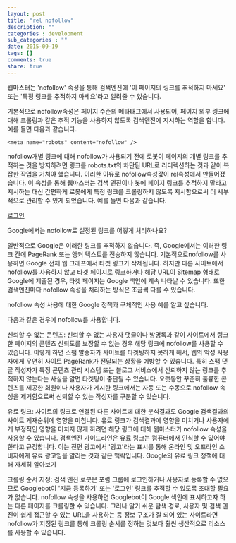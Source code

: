 ```yaml
---
layout: post
title: "rel nofollow"
description: ""
categories : development
sub_categories : ""
date: 2015-09-19
tags: []
comments: true
share: true
---
```


웹마스터는 'nofollow' 속성을 통해 검색엔진에 '이 페이지의 링크를 추적하지 마세요' 또는 '특정 링크를 추적하지 마세요'라고 알려줄
수 있습니다.

  

기본적으로 nofollow속성은 페이지 수준의 메타태그에서 사용되어, 페이지 외부 링크에 대해 크롤링과 같은 추적 기능을 사용하지 않도록
검색엔진에 지시하는 역할을 합니다. 예를 들면 다음과 같습니다.

  

    <meta name="robots" content="nofollow" />

nofollow개별 링크에 대해 nofollow가 사용되기 전에 로봇이 페이지의 개별 링크를 추적하는 것을 방지하려면 링크를
robots.txt의 차단된 URL로 리디렉션하는 것과 같이 복잡한 작업을 거쳐야 했습니다. 이러한 이유로 nofollow속성값이
rel속성에서 만들어졌습니다. 이 속성을 통해 웹마스터는 검색 엔진이나 봇에 페이지 링크를 추적하지 말라고 지시하는 대신 간편하게 로봇에게
특정 링크를 크롤링하지 않도록 지시함으로써 더 세부적으로 관리할 수 있게 되었습니다. 예를 들면 다음과 같습니다.

  

<a href="signin.php" rel="nofollow">로그인</a>

Google에서는 nofollow로 설정된 링크를 어떻게 처리하나요?

  

일반적으로 Google은 이러한 링크를 추적하지 않습니다. 즉, Google에서는 이러한 링크 간에 PageRank 또는 앵커 텍스트를
전송하지 않습니다. 기본적으로nofollow를 사용하면 Google 전체 웹 그래프에서 타겟 링크가 삭제됩니다. 하지만 다른 사이트에서
nofollow를 사용하지 않고 타겟 페이지로 링크하거나 해당 URL이 Sitemap 형태로 Google에 제출된 경우, 타겟 페이지는
Google 색인에 계속 나타날 수 있습니다. 또한 검색엔진마다 nofollow 속성을 처리하는 방식은 조금씩 다를 수 있습니다.

  

nofollow 속성 사용에 대한 Google 정책과 구체적인 사용 예를 알고 싶습니다.

  

다음과 같은 경우에 nofollow를 사용합니다.

  

신뢰할 수 없는 콘텐츠: 신뢰할 수 없는 사용자 댓글이나 방명록과 같이 사이트에서 링크한 페이지의 콘텐츠 신뢰도를 보장할 수 없는 경우 해당
링크에 nofollow를 사용할 수 있습니다. 이렇게 하면 스팸 발송자가 사이트를 타겟팅하지 못하게 해서, 웹의 악성 사용자에게 우연히
사이트 PageRank가 전달되는 상황을 예방할 수 있습니다. 특히 스팸 댓글 작성자가 특정 콘텐츠 관리 시스템 또는 블로그 서비스에서
신뢰하지 않는 링크를 추적하지 않는다는 사실을 알면 타겟팅이 중단될 수 있습니다. 오랫동안 꾸준히 훌륭한 콘텐츠를 제공한 회원이나 사용자가
게시한 링크에서는 자동 또는 수동으로 nofollow 속성을 제거함으로써 신뢰할 수 있는 작성자를 구분할 수 있습니다.

유료 링크: 사이트의 링크로 연결된 다른 사이트에 대한 분석결과도 Google 검색결과의 사이트 게재순위에 영향을 미칩니다. 유료 링크가
검색결과에 영향을 미치거나 사용자에게 부정적인 영향을 미치지 않게 하려면 해당 링크에 대해 웹마스터가 nofollow 속성을 사용할 수
있습니다. 검색엔진 가이드라인은 유료 링크는 컴퓨터에서 인식할 수 있어야 한다고 규정합니다. 이는 전면 광고에서 '광고'라는 표시를 통해
온라인 및 오프라인 소비자에게 유료 광고임을 알리는 것과 같은 맥락입니다. Google의 유료 링크 정책에 대해 자세히 알아보기

크롤링 순서 지정: 검색 엔진 로봇은 포럼 그룹에 로그인하거나 사용자로 등록할 수 없으므로 Googlebot이 '지금 등록하기' 또는
'로그인' 링크를 추적할 수 있도록 초대할 필요가 없습니다. nofollow 속성을 사용하면 Googlebot이 Google 색인에
표시하고자 하는 다른 페이지를 크롤링할 수 있습니다. 그러나 알기 쉬운 탐색 경로, 사용자 및 검색 엔진이 쉽게 접근할 수 있는 URL을
사용하는 등 정보 구조가 잘 되어 있는 사이트라면 nofollow가 지정된 링크를 통해 크롤링 순서를 정하는 것보다 훨씬 생산적으로 리소스를
사용할 수 있습니다.

